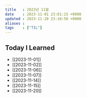 ```yaml
---
title   : 2023년 11월
date    : 2023-11-01 23:01:15 +0900
updated : 2023-11-20 23:10:50 +0900
aliases : 
tags    : ["TIL"] 
---
```

## Today I Learned

- [[2023-11-01]]
- [[2023-11-02]]
- [[2023-11-06]]
- [[2023-11-07]]
- [[2023-11-14]]
- [[2023-11-15]]
- [[2023-11-20]]
